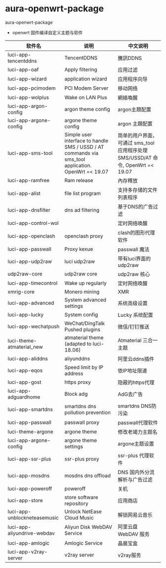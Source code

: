 # aura-openwrt-package
aura-openwrt-package

- openwrt 固件编译自定义主题与软件

| 软件名                       | 说明                   | 中文说明    |
| -----------------------------|------------------------| ------------|
| luci-app-tencentddns         | TencentDDNS            | 騰訊DDNS
| luci-app-oaf                 | Apply filtering        | 应用过滤    |
| luci-app-wizard              | application wizard     | 应用程序向导|
| luci-app-pcimodem            | PCI Modem Server       | 移动网络    |
| luci-app-wolplus             | Wake on LAN Plus       | 網絡喚醒    |
| luci-app-argon-config        | argon theme config     | argon主題配置|
| luci-app-argone-config       | argone theme config    | argon 主題配置|
| luci-app-sms-tool            | Simple user interface to handle SMS / USSD / AT commands via sms_tool application. OpenWrt =< 19.07 | 简单的用户界面，可通过 sms_tool 应用程序处理 SMS/USSD/AT 命令, OpenWrt =< 19.07|
| luci-app-ramfree             | Ram release            | 內存釋放    |
| luci-app-alist               |  file list program   | 支持多存储的文件列表程序   |
| luci-app-dnsfilter           | dns ad filtering            | 基于DNS的广告过滤        |
| luci-app-control-wol         |                         |  定时网络唤醒 |
| luci-app-openclash           | openclash proxy            |  clash的图形代理软件      |
| luci-app-passwall            | Proxy kexue                | passwall 魔法             |
| luci-app-udp2raw             |  luci udp2raw              | 带有luci界面的udp2raw |
| udp2raw-core                 |  udp2raw core              | udp2raw 核心 |
| luci-app-timecontrol         | Wake up regularly          | 定时网络唤醒 |
| xmrig-core                   | Monero mining              | XMR | 
| luci-app-advanced            | System advanced settings               | 系统高级设置        |
| luci-app-lucky               | System config                | Lucky 系统配置 |
| luci-app-wechatpush          | WeChat/DingTalk Pushed plugins    |   微信/钉钉推送        |
| luci-theme-atmaterial_new    | atmaterial theme (adapted to luci-18.06) | Atmaterial 三合一主题        |
| luci-app-aliddns             | aliyunddns         |   阿里云ddns插件      |
| luci-app-eqos                | Speed ​​limit by IP address       | 依IP地址限速      |
| luci-app-gost                | https proxy      | 隐蔽的https代理   |
| luci-app-adguardhome         | Block adg          |  AdG去广告      |
| luci-app-smartdns            | smartdns dns pollution prevention     |  smartdns DNS防污染       |
| luci-app-passwall            | passwall proxy      | passwall代理软件        |
| luci-theme-argone            | argone theme           | 修改老竭力主题名     |
| luci-app-argone-config       | argone theme settings            |  argone主题设置      |
| luci-app-ssr-plus            | ssr-plus proxy              | ssr-plus 代理软件       |
| luci-app-mosdns              | mosdns dns offload            |DNS 国内外分流解析与广告过滤        |
| luci-app-poweroff            | poweroff                       | 关机    |
| luci-app-store               | store software repository            |  应用商店   |
| luci-app-unblockneteasemusic | Unlock NetEase Cloud Music         | 解锁网易云音乐   |
| luci-app-aliyundrive-webdav  | Aliyun Disk WebDAV Service            |  阿里云盘 WebDAV 服务   |
| luci-app-amlogic  | Amlogic Service             |  晶晨宝盒   |
| luci-app-v2ray-server |  v2ray server          | v2ray服务|
